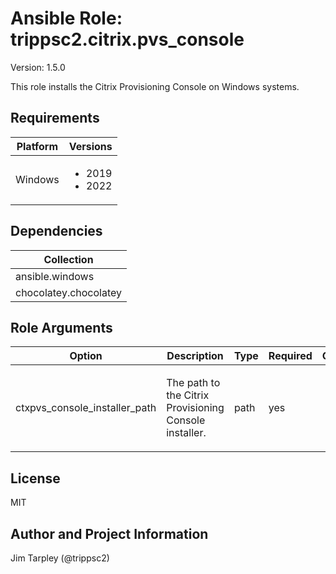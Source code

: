 <!-- BEGIN_ANSIBLE_DOCS -->

# Ansible Role: trippsc2.citrix.pvs_console
Version: 1.5.0

This role installs the Citrix Provisioning Console on Windows systems.

## Requirements

| Platform | Versions |
| -------- | -------- |
| Windows | <ul><li>2019</li><li>2022</li></ul> |

## Dependencies

| Collection |
| ---------- |
| ansible.windows |
| chocolatey.chocolatey |

## Role Arguments
|Option|Description|Type|Required|Choices|Default|
|---|---|---|---|---|---|
| ctxpvs_console_installer_path | <p>The path to the Citrix Provisioning Console installer.</p> | path | yes |  |  |


## License
MIT

## Author and Project Information
Jim Tarpley (@trippsc2)
<!-- END_ANSIBLE_DOCS -->
